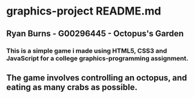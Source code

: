 # graphics-project README.md 
## Ryan Burns - G00296445 - Octopus's Garden
### This is a simple game i made using HTML5, CSS3 and JavaScript for a college graphics-programming assignment.

## The game involves controlling an octopus, and eating as many crabs as possible.

